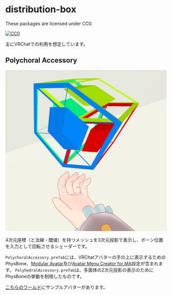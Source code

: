 # distribution-box

These packages are licensed under CC0.

[![CC0](http://i.creativecommons.org/p/zero/1.0/88x31.png "CC0")](http://creativecommons.org/publicdomain/zero/1.0/)

主にVRChatでの利用を想定しています。

## Polychoral Accessory

![Screenshot](images/polychoral.jpg)

4次元座標（と法線・閾値）を持つメッシュを3次元投影で表示し、ボーン位置を入力として回転させるシェーダーです。

`PolychoralAccessory.prefab`には、VRChatアバターの手の上に表示するためのPhysBone、[Modular Avatar](https://modular-avatar.nadena.dev/ja/)及び[Avatar Menu Creator for MA](https://avatar-menu-creator-for-ma.vrchat.narazaka.net/)設定が含まれます。
`PolyhedralAccessory.prefab`は、多面体の2次元投影の表示のためにPhysBoneの挙動を制限したものです。

[こちらのワールド](https://vrchat.com/home/world/wrld_29bde305-ffb9-4b22-8369-1eccf7316fae)にサンプルアバターがあります。
